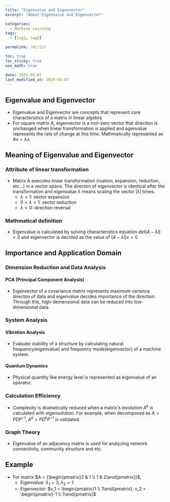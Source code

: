 ```yaml
---
title: "Eigenvalue and Eigenvector"
excerpt: "About Eigenvalue and Eigenvector"

categories:
  - Machine Learning
tags:
  - [tag1, tag2]

permalink: /ml/13/

toc: true
toc_sticky: true
use_math: true

date: 2025-05-07
last_modified_at: 2025-05-07
---
```


## Eigenvalue and Eigenvector
- Eigenvalue and Eigenvector are concepts that represent core characteristics of a matrix in linear algebra
- For square matrix A, eigenvector is a non-zero vector that direction is unchanged when linear transformation is applied and agenvalue represents the rate of change at this time. Mathmatically represented as $Ax = {\lambda}x$.

## Meaning of Eigenvalue and Eigenvector
### Attribute of linear transformation
- Matrix A executes linear transformation (roation, expansion, reduction, etc...) in a vector space. The directon of eigenvector is identical after the transformation and eigenvalue ${\lambda}$ means scaling the vector |${\lambda}$| times.
  - ${\lambda}>1$: vector expansion
  - $0 < {\lambda} <1$: vector reduction
  - ${\lambda}<0$: direction reversal

### Mathmatical definition
- Eigenvalue is calculated by solving characteristics equation $det(A - {\lambda}I) = 0$ and eigenvector is decided as the value of $(A - {\lambda}I)x = 0$

## Importance and Application Domain
### Dimension Reduction and Data Analysis
#### PCA (Principal Component Analysis)
- Eigenvector of a covariance matrix represents maximum variance directon of data and eigenvalue decides importance of the direction. Through this, high-demensional data can be reduced into low-dimensional data.
### System Analysis
#### Vibration Analysis
- Evaluate stability of a structure by calculating natural frequency(eigenvalue) and frequency mode(eigenvector) of a machine system.
#### Quantum Dynamics
- Physical quantity like energy level is represented as eigenvalue of an operator.
### Calculation Efficiency
- Complexity is dramatically reduced when a matrix's involution $A^k$ is calculated with eigensolution. For example, when decomposed as $A = PDP^{-1}$, $A^k = PD^kP^{-1}$ is validated.
### Graph Theory
- Eigenvalue of an adjacency matrix is used for analyzing network connectivity, community structure and etc.

## Example
- For matrix $A = {\begin{pmatrix}2 & 1 \\ 1 & 2\end{pmatrix}}$,
  - Eigenvalue: ${\lambda_1 = 3, \lambda_2 = 1}$
  - Eigenvector: $v_1 = \begin{pmatrix}1 \\ 1\end{pmatrix}, v_2 = \begin{pmatrix}-1 \\ 1\end{pmatrix}$